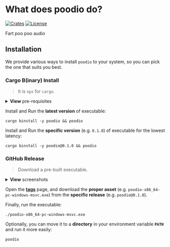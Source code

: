 # What does poodio do?

[![Crates](https://img.shields.io/crates/v/poodio?style=for-the-badge&label=CRATES&logo=docs.rs&logoColor=%23fc3&labelColor=%23333&color=%234c1)](https://docs.rs/poodio)
[![License](https://img.shields.io/crates/l/poodio?style=for-the-badge&label=LICENSE&logo=opensourceinitiative&logoColor=%23fff&labelColor=%23333&color=%234a3)](https://docs.rs/crate/poodio/latest/source/LICENSE)

Fart poo poo audio

## Installation

We provide various ways to install `poodio` to your system, so you can pick the one that suits you best.

### Cargo B(inary) Install

> It is `npx` for `cargo`.

<details><summary><strong>View</strong> pre-requisites</summary>

-   [`rustup`, `cargo`](https://doc.rust-lang.org/cargo/getting-started/installation.html)
-   [`cargo-binstall`](https://github.com/cargo-bins/cargo-binstall?tab=readme-ov-file#installation)
</details>

Install and Run the **latest version** of executable:

```shell
cargo binstall -y poodio && poodio
```

Install and Run the **specific version** (e.g. `0.1.0`) of executable for the lowest latency:

```shell
cargo binstall -y poodio@0.1.0 && poodio
```

### GitHub Release

> Download a pre-built executable.

<details><summary><strong>View</strong> screenshots</summary>

![GitHub Release Assets](https://raw.githubusercontent.com/AsherJingkongChen/poopoo/main/poodio/doc/img/readme-screenshot-1.png)

</details>

Open the [**tags**](https://github.com/AsherJingkongChen/poopoo/tags) page, and download the **proper asset** (e.g. `poodio-x86_64-pc-windows-msvc.exe`) from the **specific release** (e.g. `poodio@0.1.0`).

Finally, run the executable:

```shell
./poodio-x86_64-pc-windows-msvc.exe
```

Optionally, you can move it to a **directory** in your environment variable **`PATH`** and run it more easily:

```shell
poodio
```
